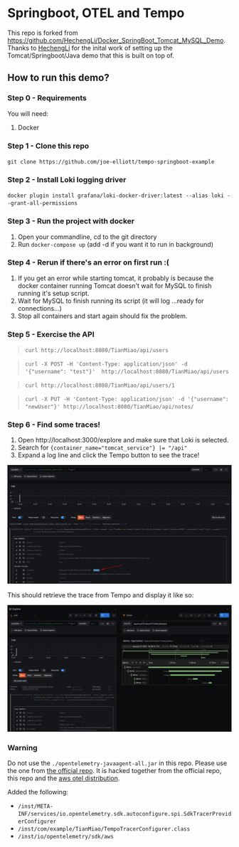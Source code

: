 # Springboot, OTEL and Tempo

This repo is forked from https://github.com/HechengLi/Docker_SpringBoot_Tomcat_MySQL_Demo.  Thanks to [HechengLi](https://github.com/HechengLi) for the inital work of setting up the Tomcat/Springboot/Java demo that this is built on top of.

## How to run this demo?

### Step 0 - Requirements
You will need:
1. Docker

### Step 1 - Clone this repo
`git clone https://github.com/joe-elliott/tempo-springboot-example`

### Step 2 - Install Loki logging driver
`docker plugin install grafana/loki-docker-driver:latest --alias loki --grant-all-permissions`

### Step 3 - Run the project with docker
1. Open your commandline, cd to the git directory
1. Run `docker-compose up` (add -d if you want it to run in background)

### Step 4 - Rerun if there's an error on first run :(
1. If you get an error while starting tomcat, it probably is because the docker container running Tomcat doesn't wait for MySQL to finish running it's setup script.
1. Wait for MySQL to finish running its script (it will log ...ready for connections...)
1. Stop all containers and start again should fix the problem.

### Step 5 - Exercise the API
> `curl http://localhost:8080/TianMiao/api/users`

> `curl -X POST -H 'Content-Type: application/json' -d '{"username": "test"}'  http://localhost:8080/TianMiao/api/users`

> `curl http://localhost:8080/TianMiao/api/users/1`

> `curl -X PUT -H 'Content-Type: application/json' -d '{"username": "newUser"}' http://localhost:8080/TianMiao/api/notes/`

### Step 6 - Find some traces!

1. Open http://localhost:3000/explore and make sure that Loki is selected.
1. Search for `{container_name="tomcat_service"} |= "/api"`
1. Expand a log line and click the Tempo button to see the trace!

![Loki Derived Fields](./loki.png)

This should retrieve the trace from Tempo and display it like so:

![Loki Tempo splitscreen](./tempo.png)

### Warning
Do not use the `./opentelemetry-javaagent-all.jar` in this repo. Please use the one from [the official repo](https://github.com/open-telemetry/opentelemetry-java-instrumentation).  It is hacked together from the official repo, this repo and the [aws otel distribution](http://github.com/aws-observability/aws-otel-java-instrumentation/).

Added the following:
- `/inst/META-INF/services/io.opentelemetry.sdk.autoconfigure.spi.SdkTracerProviderConfigurer`
- `/inst/com/example/TianMiao/TempoTracerConfigurer.class`
- `/inst/io/opentelemetry/sdk/aws`